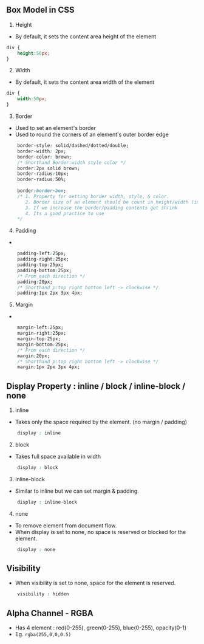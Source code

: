 ## Box Model in CSS
1. Height
- By default, it sets the content area height of the element
```css
div {
    height:50px;
}
```
2. Width
- By default, it sets the content area width of the element
```css
div {
    width:50px;
}
```
3. Border
- Used to set an element's border
- Used to round the corners of an element's outer border edge
```css
    border-style: solid/dashed/dotted/double;
    border-width: 2px;
    border-color: brown;
    /* Shorthand Border:width style color */
    border:2px solid brown;
    border-radius:10px;
    border-radius:50%;
    
    border:border-box;
    /* 1. Property for setting border width, style, & color.
       2. Border size of an element should be count in height/width (inside the box not outside the box)
       3. If we increase the border/padding contents get shrink
       4. Its a good practice to use
    */
```
4. Padding
-
```css
    padding-left:25px;
    padding-right:25px;
    padding-top:25px;
    padding-bottom:25px;
    /* From each direction */
    padding:20px;
    /* Shorthand p:top right bottom left -> clockwise */
    padding:1px 2px 3px 4px;
```
5. Margin
- 
```css
    margin-left:25px;
    margin-right:25px;
    margin-top:25px;
    margin-bottom:25px;
    /* From each direction */
    margin:20px;
    /* Shorthand p:top right bottom left -> clockwise */
    margin:1px 2px 3px 4px;
```
## Display Property : inline / block / inline-block / none
1. inline
- Takes only the space required by the element. (no margin / padding)
```css
    display : inline
```
2. block
- Takes full space available in width
```css
    display : block
```
3. inline-block
- Similar to inline but we can set margin & padding.
```css
    display : inline-block
```
4. none
- To remove element from document flow.
- When display is set to none, no space is reserved or blocked for the element.
```css
    display : none
```
## Visibility
- When visibility is set to none, space for the element is reserved.
```css
    visibility : hidden
```

## Alpha Channel - RGBA
- Has 4 element : red(0-255), green(0-255), blue(0-255), opacity(0-1)
- Eg. `rgba(255,0,0,0.5)`